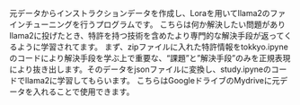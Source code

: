 元データからインストラクションデータを作成し、Loraを用いてllama2のファインチューニングを行うプログラムです。
こちらは何か解決したい問題がありllama2に投げたとき、特許を持つ技術を含めたより専門的な解決手段が返ってくるように学習されてます。
まず、zipファイルに入れた特許情報をtokkyo.ipyneのコードにより解決手段を学ぶ上で重要な、“課題”と”解決手段”のみを正規表現により抜き出します。そのデータをjsonファイルに変換し、study.ipyneのコードでllama2に学習してもらいます。
こちらはGoogleドライブのMydriveに元データを入れることで使用できます。

